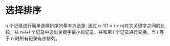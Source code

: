 # 选择排序

n 个记录进行简单选择排序的基本方法是: 通过 n-1(1 ≤ i < n)在次关键字之间的比较，从 n-i+l 个记录中选出关键字最小的记录，并和第 i 个记录进行交换，当 i 等于 n 时所有记录有序排列。
